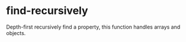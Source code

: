 # find-recursively
Depth-first recursively find a property, this function handles arrays and objects.
